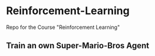 # Reinforcement-Learning
Repo for the Course "Reinforcement Learning"

## Train an own Super-Mario-Bros Agent
